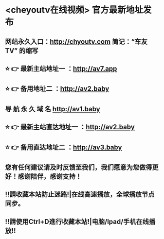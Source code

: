 
# <cheyoutv在线视频> 官方最新地址发布 
## 网站永久入口：http://chyoutv.com   简记：“车友TV” 的缩写
## ⭐️ 👉 最新主站地址一 ：http://av7.app  
## ⭐️ 👉 备用地址二 ：http://av2.baby
## 导 航 永 久 域 名   http://av1.baby
## ⭐️ 👉 最新主站直达地址一 ：http://av2.baby  
## ⭐️ 👉 备用直达地址二 ：http://av3.baby

##   您有任何建议请及时反馈至我们，我们愿意为您做得更好！感谢陪伴，感谢支持！

## ‼️請收藏本站防止迷路!|在线高速播放，全球播放节点同步。


## ‼️請使用Ctrl+D進行收藏本站!|电脑/Ipad/手机在线播放‼️
